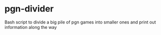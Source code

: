 pgn-divider
===========

Bash script to divide a big pile of pgn games into smaller ones and print out information along the way